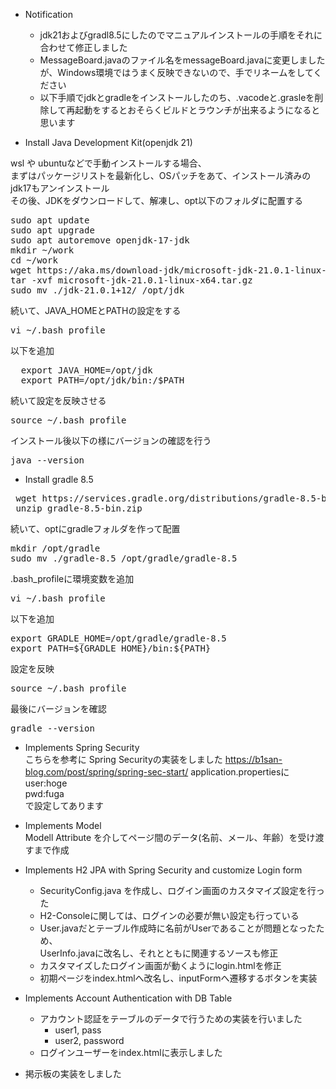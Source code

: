 + Notification
  + jdk21およびgradl8.5にしたのでマニュアルインストールの手順をそれに合わせて修正しました
  + MessageBoard.javaのファイル名をmessageBoard.javaに変更しましたが、Windows環境ではうまく反映できないので、手でリネームをしてください
  +  以下手順でjdkとgradleをインストールしたのち、.vacodeと.grasleを削除して再起動をするとおそらくビルドとラウンチが出来るようになると思います

+ Install Java Development Kit(openjdk 21)  

wsl や ubuntuなどで手動インストールする場合、  
まずはパッケージリストを最新化し、OSパッチをあて、インストール済みのjdk17もアンインストール  
その後、JDKをダウンロードして、解凍し、opt以下のフォルダに配置する
<pre>
sudo apt update
sudo apt upgrade
sudo apt autoremove openjdk-17-jdk
mkdir ~/work
cd ~/work
wget https://aka.ms/download-jdk/microsoft-jdk-21.0.1-linux-x64.tar.gz
tar -xvf microsoft-jdk-21.0.1-linux-x64.tar.gz
sudo mv ./jdk-21.0.1+12/ /opt/jdk
</pre>
続いて、JAVA_HOMEとPATHの設定をする
<pre>
vi ~/.bash_profile
</pre>

以下を追加
<pre>
  export JAVA_HOME=/opt/jdk
  export PATH=/opt/jdk/bin:/$PATH
</pre>

続いて設定を反映させる
<pre>
source ~/.bash_profile
</pre>

インストール後以下の様にバージョンの確認を行う
<pre>
java --version
</pre>


+ Install gradle 8.5 
<pre>
 wget https://services.gradle.org/distributions/gradle-8.5-bin.zip
 unzip gradle-8.5-bin.zip
</pre>
続いて、optにgradleフォルダを作って配置
<pre>
mkdir /opt/gradle
sudo mv ./gradle-8.5 /opt/gradle/gradle-8.5
</pre>
.bash_profileに環境変数を追加
<pre>
vi ~/.bash_profile
</pre>
以下を追加
<pre>
export GRADLE_HOME=/opt/gradle/gradle-8.5
export PATH=${GRADLE_HOME}/bin:${PATH}
</pre>
設定を反映
<pre>
source ~/.bash_profile
</pre>
最後にバージョンを確認
<pre>
gradle --version
</pre>

+ Implements Spring Security  
こちらを参考に Spring Securityの実装をしました
https://b1san-blog.com/post/spring/spring-sec-start/
application.propertiesに  
user:hoge  
pwd:fuga  
で設定してあります  

+ Implements Model  
  Modell Attribute を介してページ間のデータ(名前、メール、年齢）を受け渡すまで作成

+ Implements H2 JPA with Spring Security and customize Login form  
  + SecurityConfig.java を作成し、ログイン画面のカスタマイズ設定を行った
  + H2-Consoleに関しては、ログインの必要が無い設定も行っている  
  + User.javaだとテーブル作成時に名前がUserであることが問題となったため、  
    UserInfo.javaに改名し、それとともに関連するソースも修正
  + カスタマイズしたログイン画面が動くようにlogin.htmlを修正
  + 初期ページをindex.htmlへ改名し、inputFormへ遷移するボタンを実装

+ Implements Account Authentication with DB Table
  + アカウント認証をテーブルのデータで行うための実装を行いました
    + user1, pass
    + user2, password
  + ログインユーザーをindex.htmlに表示しました

+ 掲示板の実装をしました
   
  
